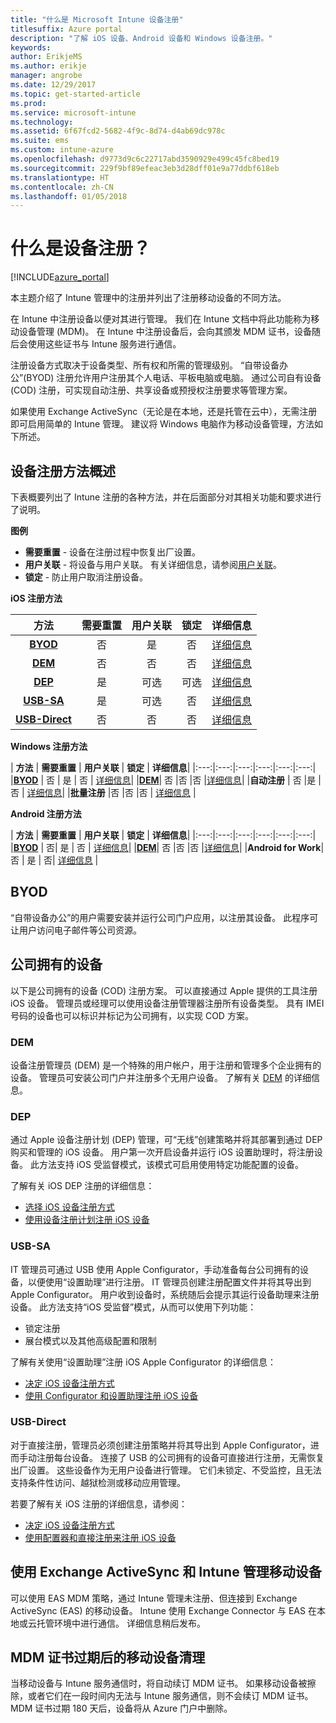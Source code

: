 ```yaml
---
title: "什么是 Microsoft Intune 设备注册"
titlesuffix: Azure portal
description: "了解 iOS 设备、Android 设备和 Windows 设备注册。"
keywords: 
author: ErikjeMS
ms.author: erikje
manager: angrobe
ms.date: 12/29/2017
ms.topic: get-started-article
ms.prod: 
ms.service: microsoft-intune
ms.technology: 
ms.assetid: 6f67fcd2-5682-4f9c-8d74-d4ab69dc978c
ms.suite: ems
ms.custom: intune-azure
ms.openlocfilehash: d9773d9c6c22717abd3590929e499c45fc8bed19
ms.sourcegitcommit: 229f9bf89efeac3eb3d28dff01e9a77ddbf618eb
ms.translationtype: HT
ms.contentlocale: zh-CN
ms.lasthandoff: 01/05/2018
---
```

# <a name="what-is-device-enrollment"></a>什么是设备注册？
[!INCLUDE[azure_portal](./includes/azure_portal.md)]

本主题介绍了 Intune 管理中的注册并列出了注册移动设备的不同方法。

在 Intune 中注册设备以便对其进行管理。 我们在 Intune 文档中将此功能称为移动设备管理 (MDM)。 在 Intune 中注册设备后，会向其颁发 MDM 证书，设备随后会使用这些证书与 Intune 服务进行通信。

注册设备方式取决于设备类型、所有权和所需的管理级别。 “自带设备办公”(BYOD) 注册允许用户注册其个人电话、平板电脑或电脑。 通过公司自有设备 (COD) 注册，可实现自动注册、共享设备或预授权注册要求等管理方案。

如果使用 Exchange ActiveSync（无论是在本地，还是托管在云中），无需注册即可启用简单的 Intune 管理。 建议将 Windows 电脑作为移动设备管理，方法如下所述。


## <a name="overview-of-device-enrollment-methods"></a>设备注册方法概述

下表概要列出了 Intune 注册的各种方法，并在后面部分对其相关功能和要求进行了说明。

**图例**

- **需要重置** - 设备在注册过程中恢复出厂设置。
- **用户关联** - 将设备与用户关联。 有关详细信息，请参阅[用户关联](device-enrollment-program-enroll-ios.md)。
- **锁定** - 防止用户取消注册设备。

**iOS 注册方法**

| **方法** |  **需要重置** |    **用户关联**   |   **锁定** | **详细信息** |
|:---:|:---:|:---:|:---:|:---:|
|**[BYOD](#byod)** | 否|    是 |   否 | [详细信息](./apple-mdm-push-certificate-get.md)|
|**[DEM](#dem)**|   否 |否 |否  | [详细信息](./device-enrollment-program-enroll-ios.md)|
|**[DEP](#dep)**|   是 |   可选 |  可选|[详细信息](./device-enrollment-program-enroll-ios.md)|
|**[USB-SA](#usb-sa)**| 是 |   可选 |  否| [详细信息](./apple-configurator-setup-assistant-enroll-ios.md)|
|**[USB-Direct](#usb-direct)**| 否 |    否  | 否|[详细信息](./apple-configurator-direct-enroll-ios.md)|

**Windows 注册方法**

| **方法** |  **需要重置** |    **用户关联**   |   **锁定** | **详细信息**|
|:---:|:---:|:---:|:---:|:---:|:---:|
|**[BYOD](#byod)** | 否 |   是 |   否 | [详细信息](windows-enroll.md)|
|**[DEM](#dem)**|   否 |否 |否  |[详细信息](device-enrollment-manager-enroll.md)|
|**自动注册** | 否 |是 |否 | [详细信息](./windows-enroll.md#enable-windows-10-automatic-enrollment)|
|**批量注册** |否 |否 |否 | [详细信息](./windows-bulk-enroll.md) |

**Android 注册方法**

| **方法** |  **需要重置** |    **用户关联**   |   **锁定** | **详细信息**|
|:---:|:---:|:---:|:---:|:---:|:---:|
|**[BYOD](#byod)** | 否|    是 |   否 | [详细信息](./android-enroll.md)|
|**[DEM](#dem)**|   否 |否 |否  |[详细信息](./device-enrollment-manager-enroll.md)|
|**Android for Work**| 否 | 是 | 否| [详细信息](./android-enroll.md#enable-enrollment-of-android-for-work-devices) |


## <a name="byod"></a>BYOD
“自带设备办公”的用户需要安装并运行公司门户应用，以注册其设备。 此程序可让用户访问电子邮件等公司资源。

## <a name="corporate-owned-devices"></a>公司拥有的设备
以下是公司拥有的设备 (COD) 注册方案。 可以直接通过 Apple 提供的工具注册 iOS 设备。 管理员或经理可以使用设备注册管理器注册所有设备类型。 具有 IMEI 号码的设备也可以标识并标记为公司拥有，以实现 COD 方案。

### <a name="dem"></a>DEM
设备注册管理员 (DEM) 是一个特殊的用户帐户，用于注册和管理多个企业拥有的设备。 管理员可安装公司门户并注册多个无用户设备。 了解有关 [DEM](./device-enrollment-manager-enroll.md) 的详细信息。

### <a name="dep"></a>DEP
通过 Apple 设备注册计划 (DEP) 管理，可“无线”创建策略并将其部署到通过 DEP 购买和管理的 iOS 设备。 用户第一次开启设备并运行 iOS 设置助理时，将注册设备。 此方法支持 iOS 受监督模式，该模式可启用使用特定功能配置的设备。

了解有关 iOS DEP 注册的详细信息：

- [选择 iOS 设备注册方式](ios-enroll.md)
- [使用设备注册计划注册 iOS 设备](https://docs.microsoft.com/intune/device-restrictions-ios#device-enrollment-program)

### <a name="usb-sa"></a>USB-SA
IT 管理员可通过 USB 使用 Apple Configurator，手动准备每台公司拥有的设备，以便使用“设置助理”进行注册。 IT 管理员创建注册配置文件并将其导出到 Apple Configurator。 用户收到设备时，系统随后会提示其运行设备助理来注册设备。 此方法支持“iOS 受监督”模式，从而可以使用下列功能：
  - 锁定注册
  - 展台模式以及其他高级配置和限制

了解有关使用“设置助理”注册 iOS Apple Configurator 的详细信息：

- [决定 iOS 设备注册方式](enrollment-method-choose-ios.md)
- [使用 Configurator 和设置助理注册 iOS 设备](apple-configurator-setup-assistant-enroll-ios.md)

### <a name="usb-direct"></a>USB-Direct
对于直接注册，管理员必须创建注册策略并将其导出到 Apple Configurator，进而手动注册每台设备。 连接了 USB 的公司拥有的设备可直接进行注册，无需恢复出厂设置。 这些设备作为无用户设备进行管理。 它们未锁定、不受监控，且无法支持条件性访问、越狱检测或移动应用管理。

若要了解有关 iOS 注册的详细信息，请参阅：

- [决定 iOS 设备注册方式](enrollment-method-choose-ios.md)
- [使用配置器和直接注册来注册 iOS 设备](apple-configurator-direct-enroll-ios.md)

## <a name="mobile-device-management-with-exchange-activesync-and-intune"></a>使用 Exchange ActiveSync 和 Intune 管理移动设备
可以使用 EAS MDM 策略，通过 Intune 管理未注册、但连接到 Exchange ActiveSync (EAS) 的移动设备。 Intune 使用 Exchange Connector 与 EAS 在本地或云托管环境中进行通信。 详细信息稍后发布。

## <a name="mobile-device-cleanup-after-mdm-certificate-expiration"></a>MDM 证书过期后的移动设备清理

当移动设备与 Intune 服务通信时，将自动续订 MDM 证书。 如果移动设备被擦除，或者它们在一段时间内无法与 Intune 服务通信，则不会续订 MDM 证书。 MDM 证书过期 180 天后，设备将从 Azure 门户中删除。
